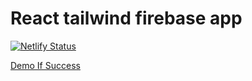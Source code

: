 # React tailwind firebase app

[![Netlify Status](https://api.netlify.com/api/v1/badges/425fa864-2475-434e-b9c4-fb0d298a5837/deploy-status)](https://app.netlify.com/sites/yelp-camp-codewell-challenge/deploys)

[Demo If Success](https://61ae797c6bd1de0008e88c7f--yelp-camp-codewell-challenge.netlify.app/)
